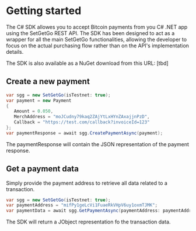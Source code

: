 # Getting started
The C# SDK allowes you to accept Bitcoin payments from you C# .NET app using the SetGetGo REST API.
The SDK has been designed to act as a wrapper for all the main SetGetGo functionalities, 
allowing the developer to focus on the actual purchasing flow rather than on the API's implementation details.

The SDK is also available as a NuGet download from this URL:  [tbd]

## Create a new payment

```csharp
var sgg = new SetGetGo(isTestnet: true);
var payment = new Payment
{
   Amount = 0.050, 
   MerchAddress = "moJCudny79kaq2ZAjYtLxHYnZAxajjnPzD", 
   Callback = "https://test.com/callback?invoiceId=123"  
};
var paymentResponse = await sgg.CreatePaymentAsync(payment);
```

The paymentResponse will contain the JSON representation of the payment response. 

## Get a payment data

Simply provide the payment address to retrieve all data related to a transaction.

```csharp
var sgg = new SetGetGo(isTestnet: true);
var paymentAddress = "mifPy1geLcVi1FuaeRkVHpV6uy1oxmTJMK";
var paymentData = await sgg.GetPaymentAsync(paymentAddress: paymentAddress);
```

The SDK will return a JObject representation fo the transaction data.
